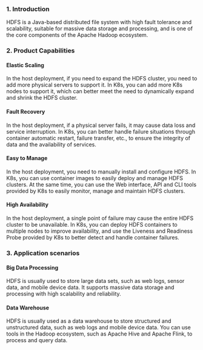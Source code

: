 ### 1. Introduction

HDFS is a Java-based distributed file system with high fault tolerance and scalability, suitable for massive data storage and processing, and is one of the core components of the Apache Hadoop ecosystem.

### 2. Product Capabilities

#### Elastic Scaling

In the host deployment, if you need to expand the HDFS cluster, you need to add more physical servers to support it. In K8s, you can add more K8s nodes to support it, which can better meet the need to dynamically expand and shrink the HDFS cluster.

#### Fault Recovery

In the host deployment, if a physical server fails, it may cause data loss and service interruption. In K8s, you can better handle failure situations through container automatic restart, failure transfer, etc., to ensure the integrity of data and the availability of services.

#### Easy to Manage

In the host deployment, you need to manually install and configure HDFS. In K8s, you can use container images to easily deploy and manage HDFS clusters. At the same time, you can use the Web interface, API and CLI tools provided by K8s to easily monitor, manage and maintain HDFS clusters.

#### High Availability

In the host deployment, a single point of failure may cause the entire HDFS cluster to be unavailable. In K8s, you can deploy HDFS containers to multiple nodes to improve availability, and use the Liveness and Readiness Probe provided by K8s to better detect and handle container failures.

### 3. Application scenarios

#### Big Data Processing

HDFS is usually used to store large data sets, such as web logs, sensor data, and mobile device data. It supports massive data storage and processing with high scalability and reliability.

#### Data Warehouse

HDFS is usually used as a data warehouse to store structured and unstructured data, such as web logs and mobile device data. You can use tools in the Hadoop ecosystem, such as Apache Hive and Apache Flink, to process and query data.

